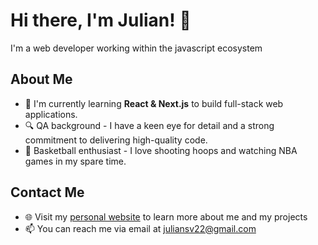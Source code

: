 # Hi there, I'm Julian! 👋

I'm a web developer working within the javascript ecosystem

## About Me

- 🌱 I'm currently learning **React & Next.js** to build full-stack web applications.
- 🔍 QA background - I have a keen eye for detail and a strong commitment to delivering high-quality code.
- 🏀 Basketball enthusiast - I love shooting hoops and watching NBA games in my spare time.

## Contact Me

- 🌐 Visit my [personal website](https://www.julisv.com) to learn more about me and my projects
- 📫 You can reach me via email at [juliansv22@gmail.com](mailto:juliansv22@gmail.com)